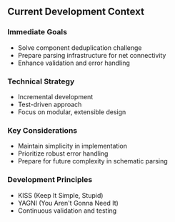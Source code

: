 ## Current Development Context

### Immediate Goals
- Solve component deduplication challenge
- Prepare parsing infrastructure for net connectivity
- Enhance validation and error handling

### Technical Strategy
- Incremental development
- Test-driven approach
- Focus on modular, extensible design

### Key Considerations
- Maintain simplicity in implementation
- Prioritize robust error handling
- Prepare for future complexity in schematic parsing

### Development Principles
- KISS (Keep It Simple, Stupid)
- YAGNI (You Aren't Gonna Need It)
- Continuous validation and testing
